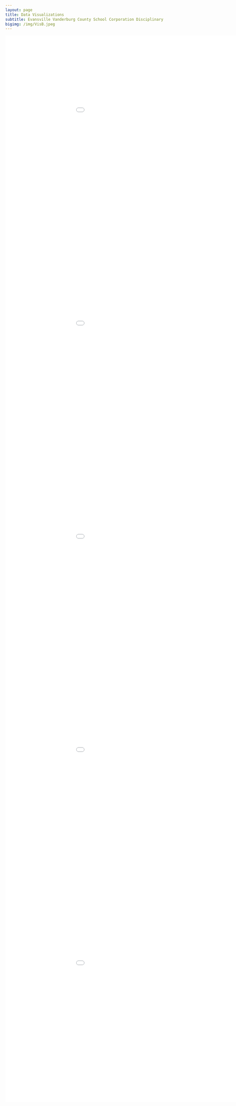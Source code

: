 ```yaml
---
layout: page
title: Data Visualizations
subtitle: Evansville Vanderburg County School Corporation Disciplinary Data
bigimg: /img/VisB.jpeg
---
```

  
<iframe id="scaled-frame" width="1200" height="900" scrolling="auto" align="left" frameborder="0" src="../img/Dashboard_1.png"> </iframe>
<iframe id="scaled-frame" width="1200" height="900" scrolling="auto" align="left" frameborder="0" src="../img/Dashboard_2.png"> </iframe>
<iframe id="scaled-frame" width="1200" height="900" scrolling="auto" align="left" frameborder="0" src="../img/Dashboard_3.png"> </iframe>
<iframe id="scaled-frame" width="1200" height="900" scrolling="auto" align="left" frameborder="0" src="../img/Dashboard_4.png"> </iframe>
<iframe id="scaled-frame" width="1200" height="900" scrolling="auto" align="left" frameborder="0" src="../img/Dashboard_5.png"> </iframe>

<style>
  #scaled-frame { width: 1200px; height: 900px; border: 0px; }
  #scaled-frame {zoom: 0.75;
  -moz-transform: scale(0.2);
  -moz-transform-origin: 0 0;
  -o-transform: scale(0.2);
  -o-transform-origin: 0 0;
  -webkit-transform: scale(1);
  -webkit-transform-origin: 0 0;}
</style>
